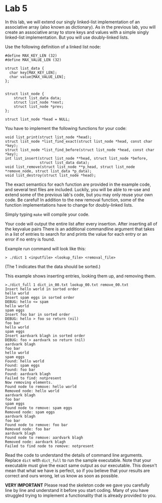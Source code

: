 # Lab 5

In this lab, we will extend our singly linked-list implementation of
an associative array (also known as dictionary). As in the previous
lab, you will create an associative array to store keys and values
with a simple singly linked-list implementation. But you will use
doubly-linked lists.

Use the following definition of a linked list node:

```
#define MAX_KEY_LEN (32)
#define MAX_VALUE_LEN (32)

struct list_data {
  char key[MAX_KEY_LEN];
  char value[MAX_VALUE_LEN];
};


struct list_node {
	struct list_data data;
	struct list_node *next;
	struct list_node *prev;
};

struct list_node *head = NULL;
```
You have to implement the following functions for your code:

```
void list_print(struct list_node *head);
struct list_node *list_find_exact(struct list_node *head, const char *key);
struct list_node *list_find_before(struct list_node *head, const char *key);
int list_insert(struct list_node **head, struct list_node *before,
                struct list_data data);
void list_remove(struct list_node **p_head, struct list_node
*remove_node, struct list_data *p_data);
void list_destroy(struct list_node *head);
```

The exact semantics for each function are provided in the example
code, and several test files are included. Luckily, you will be able
to re-use and extend some of the previous lab's code, but you may only
reuse your own code. Be careful! In addition to the new removal
function, some of the function implementations
have to change for doubly-linked lists.

Simply typing `make` will compile your code.

Your code will output the entire list after every insertion. After inserting all of the key­value pairs There is an additional command­line argument that takes in a list of entries to search for and prints the value for each entry or an error if no entry is found.

Example run command will look like this:

```
> ./dict 1 <inputfile> <lookup_file> <removal_file>
```
(The 1 indicates that the data should be sorted.)

This example shows inserting entries, looking them up, and removing
them.

```
>./dict_full 1 dict_in_00.txt lookup_00.txt remove_00.txt 
Insert hello world in sorted order
hello world
Insert spam eggs in sorted order
DEBUG: hello <= spam
hello world
spam eggs
Insert foo bar in sorted order
DEBUG: hello > foo so return (nil)
foo bar
hello world
spam eggs
Insert aardvark blagh in sorted order
DEBUG: foo > aardvark so return (nil)
aardvark blagh
foo bar
hello world
spam eggs
Found: hello world
Found: spam eggs
Found: foo bar
Found: aardvark blagh
Failed to find: notpresent
Now removing elements.
Found node to remove: hello world
Removed node: hello world
aardvark blagh
foo bar
spam eggs
Found node to remove: spam eggs
Removed node: spam eggs
aardvark blagh
foo bar
Found node to remove: foo bar
Removed node: foo bar
aardvark blagh
Found node to remove: aardvark blagh
Removed node: aardvark blagh
Failed to find node to remove: notpresent
```

Read the code to understand the details of command line arguments. Replace `dict` with `dict_full` to run the sample executable. Note that your executable must give the exact same output as our executable. This doesn't mean that what we have is perfect, so if you believe that your results are correct and ours wrong, let us know as soon as possible.

**VERY IMPORTANT** Please read the skeleton code we gave you carefully
  line by line and understand it before you start coding. Many of you
  have struggled trying to implement a functionality that is already
  provided to you.


